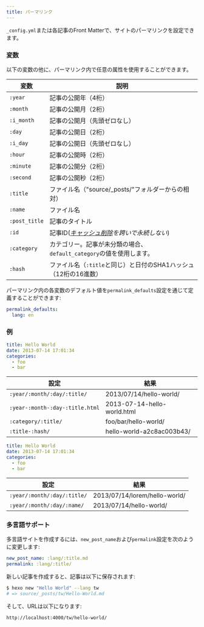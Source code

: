 ```yaml
---
title: パーマリンク
---
```


`_config.yml`または各記事のFront Matterで、サイトのパーマリンクを設定できます。

### 変数

以下の変数の他に、パーマリンク内で任意の属性を使用することができます。

| 変数          | 説明                                                                 |
| ------------- | -------------------------------------------------------------------- |
| `:year`       | 記事の公開年（4桁）                                                  |
| `:month`      | 記事の公開月（2桁）                                                  |
| `:i_month`    | 記事の公開月（先頭ゼロなし）                                         |
| `:day`        | 記事の公開日（2桁）                                                  |
| `:i_day`      | 記事の公開日（先頭ゼロなし）                                         |
| `:hour`       | 記事の公開時（2桁）                                                  |
| `:minute`     | 記事の公開分（2桁）                                                  |
| `:second`     | 記事の公開秒（2桁）                                                  |
| `:title`      | ファイル名（"source/\_posts/"フォルダーからの相対）                  |
| `:name`       | ファイル名                                                           |
| `:post_title` | 記事のタイトル                                                       |
| `:id`         | 記事ID(_[キャッシュ削除](commands#clean)を跨いで永続しない_)         |
| `:category`   | カテゴリー。記事が未分類の場合、`default_category`の値を使用します。 |
| `:hash`       | ファイル名（`:title`と同じ）と日付のSHA1ハッシュ（12桁の16進数）     |

パーマリンク内の各変数のデフォルト値を`permalink_defaults`設定を通じて定義することができます:

```yaml
permalink_defaults:
  lang: en
```

### 例

```yaml source/_posts/hello-world.md
title: Hello World
date: 2013-07-14 17:01:34
categories:
  - foo
  - bar
```

| 設定                            | 結果                        |
| ------------------------------- | --------------------------- |
| `:year/:month/:day/:title/`     | 2013/07/14/hello-world/     |
| `:year-:month-:day-:title.html` | 2013-07-14-hello-world.html |
| `:category/:title/`             | foo/bar/hello-world/        |
| `:title-:hash/`                 | hello-world-a2c8ac003b43/   |

```yaml source/_posts/lorem/hello-world.md
title: Hello World
date: 2013-07-14 17:01:34
categories:
  - foo
  - bar
```

| 設定                        | 結果                          |
| --------------------------- | ----------------------------- |
| `:year/:month/:day/:title/` | 2013/07/14/lorem/hello-world/ |
| `:year/:month/:day/:name/`  | 2013/07/14/hello-world/       |

### 多言語サポート

多言語サイトを作成するには、`new_post_name`および`permalink`設定を次のように変更します:

```yaml
new_post_name: :lang/:title.md
permalink: :lang/:title/
```

新しい記事を作成すると、記事は以下に保存されます:

```bash
$ hexo new "Hello World" --lang tw
# => source/_posts/tw/Hello-World.md
```

そして、URLは以下になります:

```plain
http://localhost:4000/tw/hello-world/
```
